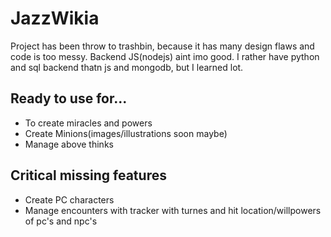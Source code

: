 # JazzWikia
Project has been throw to trashbin, because it has many design flaws and code is too messy. Backend JS(nodejs) aint imo good. I rather have python and sql backend thatn js and mongodb, but I learned lot.

## Ready to use for...
* To create miracles and powers
* Create Minions(images/illustrations soon maybe)
* Manage above thinks

## Critical missing features
* Create PC characters
* Manage encounters with tracker with turnes and hit location/willpowers of pc's and npc's
